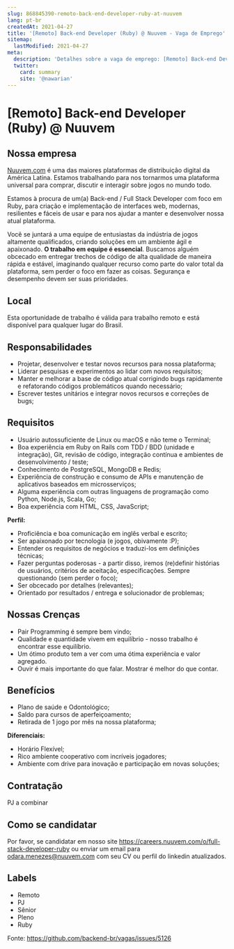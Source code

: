 ```yaml
---
slug: 868845390-remoto-back-end-developer-ruby-at-nuuvem
lang: pt-br
createdAt: 2021-04-27
title: '[Remoto] Back-end Developer (Ruby) @ Nuuvem - Vaga de Emprego'
sitemap:
  lastModified: 2021-04-27
meta:
  description: 'Detalhes sobre a vaga de emprego: [Remoto] Back-end Developer (Ruby) @ Nuuvem'
  twitter:
    card: summary
    site: '@nawarian'
---
```


# [Remoto] Back-end Developer (Ruby) @ Nuuvem

## Nossa empresa

[Nuuvem.com](https://www.nuuvem.com/)  é uma das maiores plataformas de distribuição digital da América Latina. Estamos trabalhando para nos tornarmos uma plataforma universal para comprar, discutir e interagir sobre jogos no mundo todo.

Estamos à procura de um(a) Back-end / Full Stack Developer com foco em Ruby, para criação e implementação de interfaces web, modernas, resilientes e fáceis de usar e para nos ajudar a manter e desenvolver nossa atual plataforma.

Você se juntará a uma equipe de entusiastas da indústria de jogos altamente qualificados, criando soluções em um ambiente ágil e apaixonado. **O trabalho em equipe é essencial**. Buscamos alguém obcecado em entregar trechos de código de alta qualidade de maneira rápida e estável, imaginando qualquer recurso como parte do valor total da plataforma, sem perder o foco em fazer as coisas. Segurança e desempenho devem ser suas prioridades.

## Local
Esta oportunidade de trabalho é válida para trabalho remoto e está disponível para qualquer lugar do Brasil.

## Responsabilidades
- Projetar, desenvolver e testar novos recursos para nossa plataforma;
- Liderar pesquisas e experimentos ao lidar com novos requisitos;
- Manter e melhorar a base de código atual corrigindo bugs rapidamente e refatorando códigos problemáticos quando necessário;
- Escrever testes unitários e integrar novos recursos e correções de bugs;

## Requisitos
- Usuário autossuficiente de Linux ou macOS e não teme o Terminal;
- Boa experiência em Ruby on Rails com TDD / BDD (unidade e integração), Git, revisão de código, integração contínua e ambientes de desenvolvimento / teste;
- Conhecimento de PostgreSQL, MongoDB e Redis;
- Experiência de construção e consumo de APIs e manutenção de aplicativos baseados em microsserviços;
- Alguma experiência com outras linguagens de programação como Python, Node.js, Scala, Go;
- Boa experiência com HTML, CSS, JavaScript;

**Perfil:**
- Proficiência e boa comunicação em inglês verbal e escrito;
- Ser apaixonado por tecnologia (e jogos, obivamente :P);
- Entender os requisitos de negócios e traduzi-los em definições técnicas;
- Fazer perguntas poderosas - a partir disso, iremos (re)definir histórias de usuários, critérios de aceitação, especificações. Sempre questionando (sem perder o foco);
- Ser obcecado por detalhes (relevantes);
- Orientado por resultados / entrega e solucionador de problemas;

## Nossas Crenças
- Pair Programming é sempre bem vindo;
- Qualidade e quantidade vivem em equilíbrio - nosso trabalho é encontrar esse equilíbrio.
- Um ótimo produto tem a ver com uma ótima experiência e valor agregado.
- Ouvir é mais importante do que falar. Mostrar é melhor do que contar.

## Benefícios
- Plano de saúde e Odontológico;
- Saldo para cursos de aperfeiçoamento;
- Retirada de 1 jogo por mês na nossa plataforma;

**Diferenciais:**
- Horário Flexível;
- Rico ambiente cooperativo com incríveis jogadores;
- Ambiente com drive para inovação e participação em novas soluções;

## Contratação
PJ a combinar

## Como se candidatar
Por favor, se candidatar em nosso site https://careers.nuuvem.com/o/full-stack-developer-ruby ou enviar um email para odara.menezes@nuuvem.com com seu CV ou perfil do linkedin atualizados.

## Labels
- Remoto
- PJ
- Sênior
- Pleno
- Ruby


Fonte: https://github.com/backend-br/vagas/issues/5126
